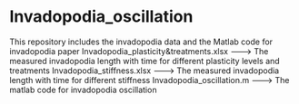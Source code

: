 # Invadopodia_oscillation
This repository includes the invadopodia data and the Matlab code for invadopodia paper
    Invadopodia_plasticity&treatments.xlsx ---> The measured invadopodia length with time for different plasticity levels and treatments
    Invadopodia_stiffness.xlsx ---> The measured invadopodia length with time for different stiffness
    Invadopodia_oscillation.m ---> The matlab code for invadopodia oscillation
